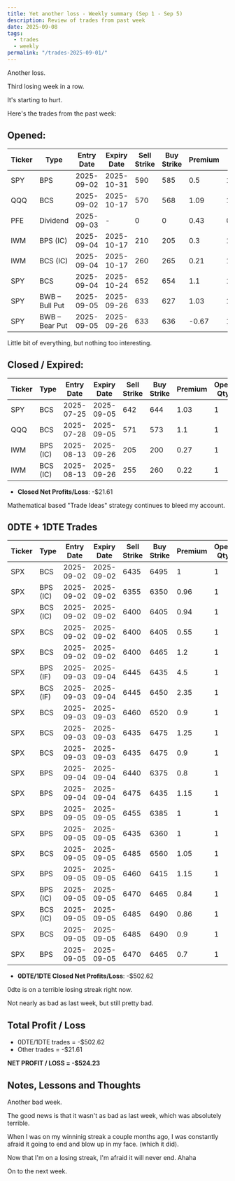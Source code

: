 ```yaml
---
title: Yet another loss - Weekly summary (Sep 1 - Sep 5)
description: Review of trades from past week
date: 2025-09-08
tags:
  - trades
  - weekly
permalink: "/trades-2025-09-01/"
---
```


Another loss.

Third losing week in a row.

It's starting to hurt.

Here's the trades from the past week:

## Opened:

<div class="trade-table weekly full-width">

|**Ticker**|**Type**|**Entry Date**|**Expiry Date**|**Sell Strike**|**Buy Strike**|**Premium**|**Open Qty**|**Fee open**|**Net Premium**|
|---|---|---|---|---|---|---|---|---|---|
|SPY|BPS|2025-09-02|2025-10-31|590|585|0.5|1|1.9|48.1|
|QQQ|BCS|2025-09-02|2025-10-17|570|568|1.09|1|2.11|106.89|
|PFE|Dividend|2025-09-03|-|0|0|0.43|0.0172|0.08|0.6596|
|IWM|BPS (IC)|2025-09-04|2025-10-17|210|205|0.3|1|2.11|27.89|
|IWM|BCS (IC)|2025-09-04|2025-10-17|260|265|0.21|1|2.11|18.89|
|SPY|BCS|2025-09-04|2025-10-24|652|654|1.1|1|1.4|108.6|
|SPY|BWB – Bull Put|2025-09-05|2025-09-26|633|627|1.03|1|1.4|101.6|
|SPY|BWB – Bear Put|2025-09-05|2025-09-26|633|636|-0.67|1|1.41|-68.41|

</div>

Little bit of everything, but nothing too interesting.


## Closed / Expired:

<div class = "trade-table weekly full-width">

|**Ticker**|**Type**|**Entry Date**|**Expiry Date**|**Sell Strike**|**Buy Strike**|**Premium**|**Open Qty**|**Fee open**|**Net Premium**|**Close Date**|**Close Cost**|**Close Qty**|**Fee close**|**Profit/Loss**|
|---|---|---|---|---|---|---|---|---|---|---|---|---|---|---|
|SPY|BCS|2025-07-25|2025-09-05|642|644|1.03|1|2.12|100.88|2025-09-05|-2|1|0|-99.12|
|QQQ|BCS|2025-07-28|2025-09-05|571|573|1.1|1|2.11|107.89|2025-09-02|-0.47|1|2.5|58.39|
|IWM|BPS (IC)|2025-08-13|2025-09-26|205|200|0.27|1|1.4|25.6|2025-09-05|-0.06|1|3.04|16.56|
|IWM|BCS (IC)|2025-08-13|2025-09-26|255|260|0.22|1|1.4|20.6|2025-09-05|-0.15|1|3.04|2.56|

</div>

- **Closed Net Profits/Loss**: -$21.61

Mathematical based "Trade Ideas" strategy continues to bleed my account.


## 0DTE + 1DTE Trades

<div class = "trade-table weekly full-width">

|**Ticker**|**Type**|**Entry Date**|**Expiry Date**|**Sell Strike**|**Buy Strike**|**Premium**|**Open Qty**|**Fee open**|**Net Premium**|**Exit Date**|**Close Cost**|**Close Qty**|**Fee close**|**Profit/Loss**|
|---|---|---|---|---|---|---|---|---|---|---|---|---|---|---|
|SPX|BCS|2025-09-02|2025-09-02|6435|6495|1|1|3.2|96.8|2025-09-02|0|1|0|96.8|
|SPX|BPS (IC)|2025-09-02|2025-09-02|6355|6350|0.96|1|3.28|92.72|2025-09-02|0|1|0|92.72|
|SPX|BCS (IC)|2025-09-02|2025-09-02|6400|6405|0.94|1|3.28|90.72|2025-09-02|-5|1|0|-409.28|
|SPX|BCS|2025-09-02|2025-09-02|6400|6405|0.55|1|3.29|51.71|2025-09-02|-5|1|0|-448.29|
|SPX|BCS|2025-09-02|2025-09-02|6400|6465|1.2|1|3.2|116.8|2025-09-02|-2.45|1|3.2|-131.4|
|SPX|BPS (IF)|2025-09-03|2025-09-04|6445|6435|4.5|1|3.29|446.71|2025-09-04|0|1|0|446.71|
|SPX|BCS (IF)|2025-09-03|2025-09-04|6445|6450|2.35|1|3.29|231.71|2025-09-04|-5|1|0|-268.29|
|SPX|BCS|2025-09-03|2025-09-03|6460|6520|0.9|1|3.11|86.89|2025-09-03|0|1|3.2|83.69|
|SPX|BCS|2025-09-03|2025-09-03|6435|6475|1.25|1|3.4|121.6|2025-09-03|-2.6|1|1.64|-140.04|
|SPX|BCS|2025-09-03|2025-09-03|6435|6475|0.9|1|3.11|86.89|2025-09-03|-1.8|1|1.64|-94.75|
|SPX|BPS|2025-09-04|2025-09-04|6440|6375|0.8|1|3.2|76.8|2025-09-04|0|1|0|76.8|
|SPX|BPS|2025-09-04|2025-09-04|6475|6435|1.15|1|3.2|111.8|2025-09-04|0|1|0|111.8|
|SPX|BPS|2025-09-05|2025-09-05|6455|6385|1|1|3.2|96.8|2025-09-05|-2|1|3.2|-106.4|
|SPX|BPS|2025-09-05|2025-09-05|6435|6360|1|1|3.2|96.8|2025-09-05|-2.1|1|3.4|-116.6|
|SPX|BCS|2025-09-05|2025-09-05|6485|6560|1.05|1|3.2|101.8|2025-09-05|-2.25|1|1.64|-124.84|
|SPX|BPS|2025-09-05|2025-09-05|6460|6415|1.15|1|3.2|111.8|2025-09-05|0|1|0|111.8|
|SPX|BPS (IC)|2025-09-05|2025-09-05|6470|6465|0.84|1|3.28|80.72|2025-09-05|0|1|0|80.72|
|SPX|BCS (IC)|2025-09-05|2025-09-05|6485|6490|0.86|1|3.28|82.72|2025-09-05|0|1|0|82.72|
|SPX|BCS|2025-09-05|2025-09-05|6485|6490|0.9|1|3.29|86.71|2025-09-05|0|1|0|86.71|
|SPX|BPS|2025-09-05|2025-09-05|6470|6465|0.7|1|3.2|66.8|2025-09-05|0|1|0|66.8|

</div>

- **0DTE/1DTE Closed Net Profits/Loss**: -$502.62

0dte is on a terrible losing streak right now.  

Not nearly as bad as last week, but still pretty bad.

## Total Profit / Loss

+ 0DTE/1DTE trades = -$502.62
+ Other trades = -$21.61

**NET PROFIT / LOSS = -$524.23**

## Notes, Lessons and Thoughts

Another bad week.

The good news is that it wasn't as bad as last week, which was absolutely terrible.

When I was on my winninig streak a couple months ago, I was constantly afraid it going to end and blow up in my face.  (which it did).

Now that I'm on a losing streak, I'm afraid it will never end. Ahaha

On to the next week.